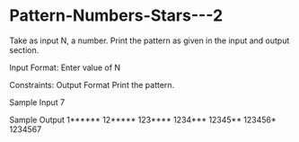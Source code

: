 # Pattern-Numbers-Stars---2

Take as input N, a number. Print the pattern as given in the input and output section.

Input Format:
Enter value of N

Constraints:
Output Format
Print the pattern.

Sample Input
7

Sample Output
 1******
 12*****
 123****
 1234***
 12345**
 123456*
 1234567
